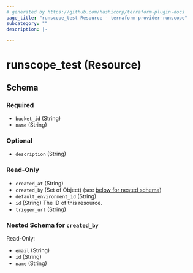```yaml
---
# generated by https://github.com/hashicorp/terraform-plugin-docs
page_title: "runscope_test Resource - terraform-provider-runscope"
subcategory: ""
description: |-
  
---
```


# runscope_test (Resource)





<!-- schema generated by tfplugindocs -->
## Schema

### Required

- `bucket_id` (String)
- `name` (String)

### Optional

- `description` (String)

### Read-Only

- `created_at` (String)
- `created_by` (Set of Object) (see [below for nested schema](#nestedatt--created_by))
- `default_environment_id` (String)
- `id` (String) The ID of this resource.
- `trigger_url` (String)

<a id="nestedatt--created_by"></a>
### Nested Schema for `created_by`

Read-Only:

- `email` (String)
- `id` (String)
- `name` (String)


